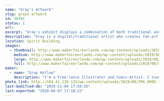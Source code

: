 ```yaml
---
name: "Gray's Artwork"
slug: grays-artwork
id: 36491
status: 1
url: 
excerpt: "Gray's exhibit displays a combination of both traditional and digital fan-art."
description: "Gray is a digital/traditional artist who creates fan-art inspired pieces. Some of those pieces include comic-book characters such as spider-man. Other inspirations are characters of video games, anime, cartoons, and Animated Movies."
location: Spirit Building
images:
  - thumbnail: http://www.makerfaireorlando.com/wp-content/uploads/2019/08/Super-Girl_PR.jpg
    medium: http://www.makerfaireorlando.com/wp-content/uploads/2019/08/Super-Girl_PR.jpg
    large: http://www.makerfaireorlando.com/wp-content/uploads/2019/08/Super-Girl_PR.jpg
    full: http://www.makerfaireorlando.com/wp-content/uploads/2019/08/Super-Girl_PR.jpg
maker:
  - name: "Gray Hollow"
    description: "I'm a Free-lance Illustrator and Comic-Artist. I love to draw Fan-art of comics, videogames,  cartoons, and animated movies.  "
photo_link: http://104.41.139.123/wp-content/uploads/2019/08/IMG_0095-768x1024.jpg
last-modified-db: "2019-11-04 17:50:55"
last-exported: "2020-04-07 17:18:22"
---
```

